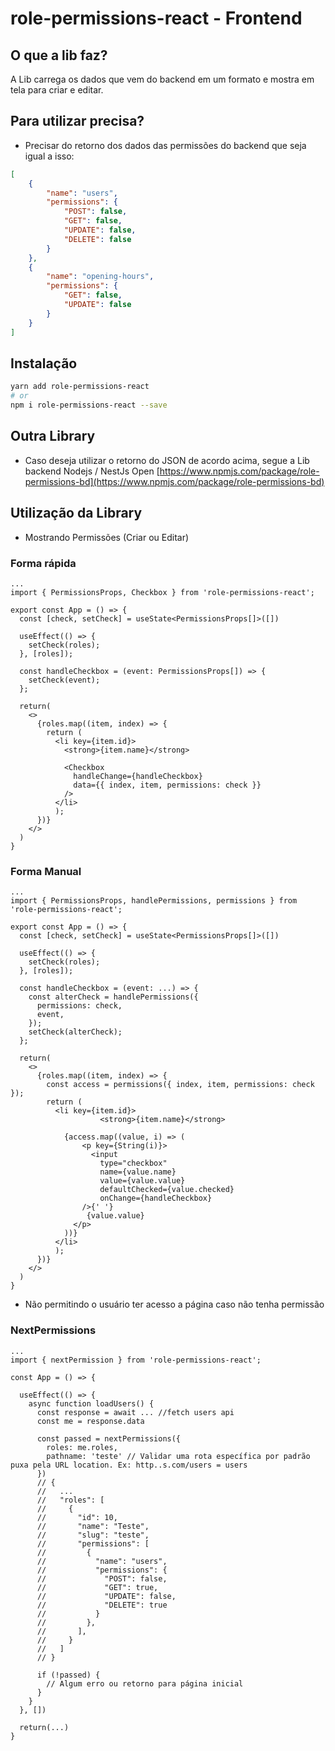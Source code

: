 # role-permissions-react - Frontend

## O que a lib faz?

A Lib carrega os dados que vem do backend em um formato e mostra em tela para criar e editar.

## Para utilizar precisa?

- Precisar do retorno dos dados das permissões do backend que seja igual a isso:

```JSON
[
	{
		"name": "users",
		"permissions": {
			"POST": false,
			"GET": false,
			"UPDATE": false,
			"DELETE": false
		}
	},
	{
		"name": "opening-hours",
		"permissions": {
			"GET": false,
			"UPDATE": false
		}
	}
]
```

## Instalação

```bash
yarn add role-permissions-react
# or
npm i role-permissions-react --save
```

## Outra Library

- Caso deseja utilizar o retorno do JSON de acordo acima, segue a Lib backend Nodejs / NestJs
  Open [https://www.npmjs.com/package/role-permissions-bd](https://www.npmjs.com/package/role-permissions-bd)

## Utilização da Library

- Mostrando Permissões (Criar ou Editar)

### Forma rápida

```tsx
...
import { PermissionsProps, Checkbox } from 'role-permissions-react';

export const App = () => {
  const [check, setCheck] = useState<PermissionsProps[]>([])

  useEffect(() => {
    setCheck(roles);
  }, [roles]);

  const handleCheckbox = (event: PermissionsProps[]) => {
    setCheck(event);
  };

  return(
    <>
      {roles.map((item, index) => {
        return (
          <li key={item.id}>
            <strong>{item.name}</strong>

            <Checkbox
              handleChange={handleCheckbox}
              data={{ index, item, permissions: check }}
            />
          </li>
          );
      })}
    </>
  )
}
```

### Forma Manual

```tsx
...
import { PermissionsProps, handlePermissions, permissions } from 'role-permissions-react';

export const App = () => {
  const [check, setCheck] = useState<PermissionsProps[]>([])

  useEffect(() => {
    setCheck(roles);
  }, [roles]);

  const handleCheckbox = (event: ...) => {
    const alterCheck = handlePermissions({
      permissions: check,
      event,
    });
    setCheck(alterCheck);
  };

  return(
    <>
      {roles.map((item, index) => {
        const access = permissions({ index, item, permissions: check });
        return (
          <li key={item.id}>
                    <strong>{item.name}</strong>

            {access.map((value, i) => (
                <p key={String(i)}>
                  <input
                    type="checkbox"
                    name={value.name}
                    value={value.value}
                    defaultChecked={value.checked}
                    onChange={handleCheckbox}
                />{' '}
                 {value.value}
              </p>
            ))}
          </li>
          );
      })}
    </>
  )
}

```

- Não permitindo o usuário ter acesso a página caso não tenha permissão

### NextPermissions

```tsx
...
import { nextPermission } from 'role-permissions-react';

const App = () => {

  useEffect(() => {
    async function loadUsers() {
      const response = await ... //fetch users api
      const me = response.data

      const passed = nextPermissions({
        roles: me.roles,
        pathname: 'teste' // Validar uma rota específica por padrão puxa pela URL location. Ex: http..s.com/users = users
      })
      // {
      //   ...
      //   "roles": [
      //     {
      //       "id": 10,
      //       "name": "Teste",
      //       "slug": "teste",
      //       "permissions": [
      //         {
      //           "name": "users",
      //           "permissions": {
      //             "POST": false,
      //             "GET": true,
      //             "UPDATE": false,
      //             "DELETE": true
      //           }
      //         },
      //       ],
      //     }
      //   ]
      // }

      if (!passed) {
        // Algum erro ou retorno para página inicial
      }
    }
  }, [])

  return(...)
}

```
